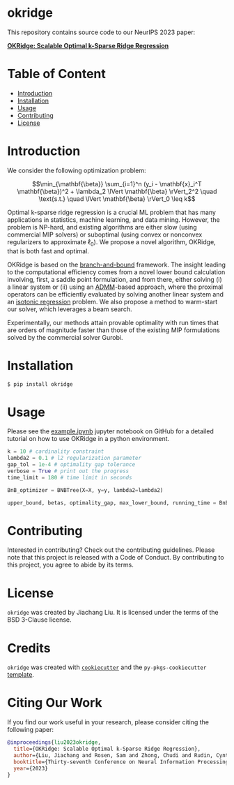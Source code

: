 # okridge <!-- omit in toc -->

This repository contains source code to our NeurIPS 2023 paper:

[**OKRidge: Scalable Optimal k-Sparse Ridge Regression**](https://arxiv.org/abs/2304.06686)

# Table of Content <!-- omit in toc -->
- [Introduction](#introduction)
- [Installation](#installation)
- [Usage](#usage)
- [Contributing](#contributing)
- [License](#license)

# Introduction

We consider the following optimization problem:

$$\min_{\mathbf{\beta}} \sum_{i=1}^n (y_i - \mathbf{x}_i^T \mathbf{\beta})^2 + \lambda_2 \lVert \mathbf{\beta} \rVert_2^2 \quad \text{s.t.} \quad \lVert \mathbf{\beta} \rVert_0 \leq k$$

Optimal k-sparse ridge regression is a crucial ML problem that has many applications in statistics, machine learning, and data mining.
However, the problem is NP-hard, and existing algorithms are either slow (using commercial MIP solvers) or suboptimal (using convex or nonconvex regularizers to approximate $\ell_0$).
We propose a novel algorithm, OKRidge, that is both fast and optimal.

OKRidge is based on the [branch-and-bound](https://en.wikipedia.org/wiki/Branch_and_bound) framework.
The insight leading to the computational efficiency comes from a novel lower bound calculation involving, first, a saddle point formulation, and from there, either solving (i) a linear system or (ii) using an [ADMM](https://stanford.edu/~boyd/admm.html)-based approach, where the proximal operators can be efficiently evaluated by solving another linear system and an [isotonic regression](https://en.wikipedia.org/wiki/Isotonic_regression#:~:text=In%20statistics%20and%20numerical%20analysis,to%20the%20observations%20as%20possible.) problem. We also propose a method to warm-start our solver, which leverages a beam search.

Experimentally, our methods attain provable optimality with run times that are orders of magnitude faster than those of the existing MIP formulations solved by the commercial solver Gurobi.


# Installation

```bash
$ pip install okridge
```

# Usage

Please see the [example.ipynb](https://github.com/jiachangliu/OKRidge/blob/main/docs/example.ipynb) jupyter notebook on GitHub for a detailed tutorial on how to use OKRidge in a python environment.

```python
k = 10 # cardinality constraint
lambda2 = 0.1 # l2 regularization parameter
gap_tol = 1e-4 # optimality gap tolerance
verbose = True # print out the progress
time_limit = 180 # time limit in seconds

BnB_optimizer = BNBTree(X=X, y=y, lambda2=lambda2)

upper_bound, betas, optimality_gap, max_lower_bound, running_time = BnB_optimizer.solve(k = k, gap_tol = gap_tol, verbose = verbose, time_limit = time_limit)
```

# Contributing

Interested in contributing? Check out the contributing guidelines. Please note that this project is released with a Code of Conduct. By contributing to this project, you agree to abide by its terms.

# License

`okridge` was created by Jiachang Liu. It is licensed under the terms of the BSD 3-Clause license.

# Credits <!-- omit in toc -->

`okridge` was created with [`cookiecutter`](https://cookiecutter.readthedocs.io/en/latest/) and the `py-pkgs-cookiecutter` [template](https://github.com/py-pkgs/py-pkgs-cookiecutter).

# Citing Our Work <!-- omit in toc -->

If you find our work useful in your research, please consider citing the following paper:

```BibTeX
@inproceedings{liu2023okridge,
  title={OKRidge: Scalable Optimal k-Sparse Ridge Regression},
  author={Liu, Jiachang and Rosen, Sam and Zhong, Chudi and Rudin, Cynthia},
  booktitle={Thirty-seventh Conference on Neural Information Processing Systems},
  year={2023}
}
```